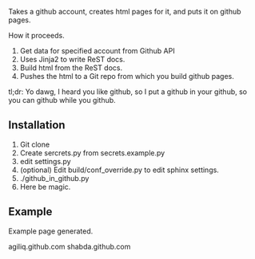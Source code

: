 Takes a github account, creates html pages for it, 
and puts it on github pages.

How it proceeds.

1. Get data for specified account from Github API
2. Uses Jinja2 to write ReST docs.
3. Build html from the ReST docs.
4. Pushes the html to a Git repo from which you build github pages.

tl;dr: Yo dawg, I heard you like github, so I put a github in your github,
so you can github while you github.

Installation
--------------------------

1. Git clone
2. Create sercrets.py from secrets.example.py
3. edit settings.py
4. (optional) Edit build/conf_override.py to edit sphinx settings.
5. ./github_in_github.py
6. Here be magic.

Example
-----------------

Example page generated.

agiliq.github.com
shabda.github.com
